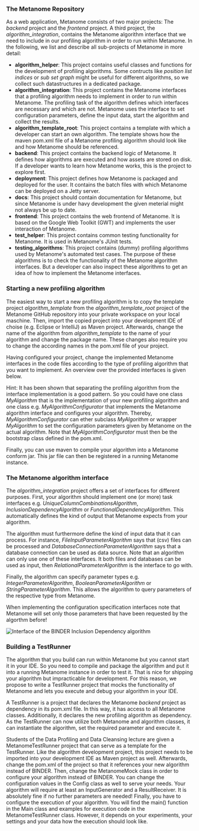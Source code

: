 ### The Metanome Repository
As a web application, Metanome consists of two major projects: The _backend_ project and the _frontend_ project. A third project, the _algorithm_integration_, contains the Metanome algorithm interface that we need to include in our profiling algorithm in order to run within Metanome. In the following, we list and describe all sub-projects of Metanome in more detail:

* **algorithm_helper**: This project contains useful classes and functions for the development of profiling algorithms. Some contructs like _position list indices_ or _sub set graph_ might be useful for different algorithms, so we collect such datastructures in a dedicated package.
* **algorithm_integration**: This project contains the Metanome interfaces that a profiling algorithm needs to implement in order to run within Metanome. The profiling task of the algorithm defines which interfaces are necessary and which are not. Metanome uses the interface to set configuration parameters, define the input data, start the algorithm and collect the results.
* **algorithm_template_root**: This project contains a template with which a developer can start an own algorithm. The template shows how the maven pom.xml file of a Metanome profiling algorithm should look like and how Metanome should be referenced. 
* **backend**: This project contains the backend logic of Metanome. It defines how algorithms are executed and how assets are stored on disk. If a developer wants to learn how Metanome works, this is the project to explore first.
* **deployment**: This project defines how Metanome is packaged and deployed for the user. It contains the batch files with which Metanome can be deployed on a Jetty server.
* **docs**: This project should contain documentation for Metanome, but since Metanome is under havy development the given meterial might not always be up to date.
* **frontend**: This project contains the web frontend of Metanome. It is based on the Google Web Toolkit (GWT) and implements the user interaction of Metanome.
* **test_helper**: This project contains common testing functionality for Metanome. It is used in Metanome's JUnit tests.
* **testing_algorithms**: This project contains (dummy) profiling algorithms used by Metanome's automated test cases. The purpose of these algorithms is to check the functionality of the Metanome algorithm interfaces. But a developer can also inspect these algorithms to get an idea of how to implement the Metanome interfaces. 

### Starting a new profiling algorithm
The easiest way to start a new profiling algorithm is to copy the template project _algorithm_template_ from the _algorithm_template_root_ project of the Metanome GitHub repository into your private workspace on your local maschine. Then, import the copied project into your development IDE of choise (e.g. Eclipse or IntelliJ) as Maven project. Afterwards, change the name of the algorithm from _algorithm_template_ to the name of your algorithm and change the package name. These changes also require you to change the according names in the pom.xml file of your project.

Having configured your project, change the implemented Metanome interfaces in the code files according to the type of profiling algorithm that you want to implement. An overview over the provided interfaces is given below. 

Hint: It has been shown that separating the profiling algorithm from the interface implementation is a good pattern. So you could have one class _MyAlgorithm_ that is the implementation of your new profiling algorithm and one class e.g. _MyAlgorithmConfigurator_ that implements the Metanome algorithm interface and configures your algorithm. Thereby, _MyAlgorithmConfigurator_ can ether subclass _MyAlgorithm_ or wrapper _MyAlgorithm_ to set the configuration parameters given by Metanome on the actual algorithm. Note that _MyAlgorithmConfigurator_ must then be the bootstrap class defined in the pom.xml.

Finally, you can use maven to compile your algorithm into a Metanome conform jar. This jar file can then be registered in a running Metanome instance.

### The Metanome algorithm interface
The _algorithm_integration_ project offers a set of interfaces for different purposes. First, your algorithm should implement one (or more) task interfaces e.g. _UniqueColumnCombinationsAlgorithm_,  _InclusionDependencyAlgorithm_ or _FunctionalDependencyAlgorithm_. This automatically defines the kind of output that Metanome expects from your algorithm. 

The algorithm must furthermore define the kind of input data that it can process. For instance, _FileInputParameterAlgorithm_ says that (csv) files can be processed and _DatabaseConnectionParameterAlgorithm_ says that a database connection can be used as data source. Note that an algorithm can only use one of these interfaces. It both files and databases can be used as input, then _RelationalParameterAlgorithm_ is the interface to go with.

Finally, the algorithm can specify parameter types e.g. _IntegerParameterAlgorithm_, _BooleanParameterAlgorithm_ or _StringParameterAlgorithm_. This allows the algorithm to query parameters of the respective type from Metanome. 

When implementing the configuration specification interfaces note that Metanome will set only those parameters that have been requested by the algorthm before!

![Interface of the BINDER Inclusion Dependency algorithm](https://hpi.de/fileadmin/hpi/FG_Naumann/projekte/repeatability/DataProfiling/Metanome/interface.png)

### Building a TestRunner
The algorithm that you build can run within Metanome but you cannot start it in your IDE. So you need to compile and package the algorithm and put it into a running Metanome instance in order to test it. That is nice for shipping your algorithm but impracticable for development. For this reason, we propose to write a TestRunner project that mocks the functionality of Metanome and lets you execute and debug your algorithm in your IDE.

A TestRunner is a project that declares the Metanome _backend_ project as dependency in its pom.xml file. In this way, it has access to all Metanome classes. Additionally, it declares the new profiling algorithm as dependency. As the TestRunner can now utilize both Metanome and algorithm classes, it can instantiate the algorithm, set the required parameter and execute it. 

Students of the Data Profiling and Data Cleansing lecture are given a MetanomeTestRunner project that can serve as a template for the TestRunner. Like the algorithm development project, this project needs to be imported into your development IDE as Maven project as well. Afterwards, change the pom.xml of the project so that it references your new algorithm instead of BINDER. Then, change the MetanomeMock class in order to configure your algorithm instead of BINDER. You can change the configuration values in the Config class as well to serve your needs. Your algorithm will require at least an InputGenerator and a ResultReceiver. It is absolutely fine if no further parameters are needed! Finally, you have to configure the execution of your algorithm. You will find the main() function in the Main class and examples for execution code in the MetanomeTestRunner class. However, it depends on your experiments, your settings and your data how the execution should look like. 

